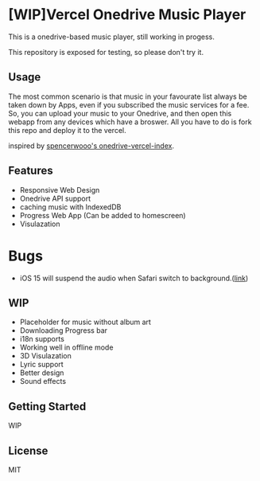 # \[WIP\]Vercel Onedrive Music Player

This is a onedrive-based music player, still working in progess.

This repository is exposed for testing, so please don't try it.

## Usage

The most common scenario is that music in your favourate list always be taken down by Apps, even if you subscribed the music services for a fee. So, you can upload your music to your Onedrive, and then open this webapp from any devices which have a broswer. All you have to do is fork this repo and deploy it to the vercel.

inspired by [spencerwooo's onedrive-vercel-index](https://github.com/spencerwooo/onedrive-vercel-index).

## Features

- Responsive Web Design
- Onedrive API support
- caching music with IndexedDB
- Progress Web App (Can be added to homescreen)
- Visulazation

# Bugs

- iOS 15 will suspend the audio when Safari switch to background.([link](https://bugs.webkit.org/show_bug.cgi?id=237878#c7))

## WIP

- Placeholder for music without album art
- Downloading Progress bar
- i18n supports
- Working well in offline mode
- 3D Visulazation
- Lyric support
- Better design
- Sound effects

## Getting Started

WIP

## License

MIT
